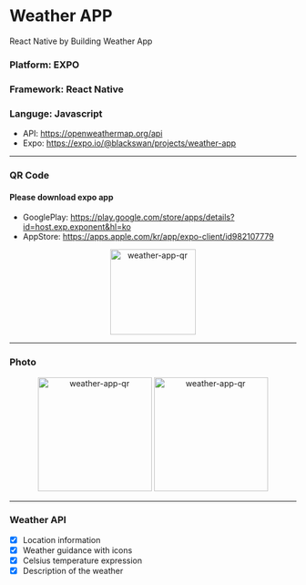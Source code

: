 # Weather APP

React Native by Building Weather App

### Platform: EXPO

### Framework: React Native

### Languge: Javascript

- API: https://openweathermap.org/api
- Expo: https://expo.io/@blackswan/projects/weather-app

---

### QR Code

#### Please download expo app

- GooglePlay: https://play.google.com/store/apps/details?id=host.exp.exponent&hl=ko
- AppStore: https://apps.apple.com/kr/app/expo-client/id982107779

<center><img width="150" alt="weather-app-qr" src="https://user-images.githubusercontent.com/67410919/98619429-90dcbb80-2346-11eb-9ac0-d5c4f76bdb01.png"></center>

---

### Photo

<center><img width="200" alt="weather-app-qr" src="https://user-images.githubusercontent.com/67410919/98620958-9ee00b80-2349-11eb-9cfe-780801ac999f.png"> <img width="200" alt="weather-app-qr" src="https://user-images.githubusercontent.com/67410919/98621113-e9618800-2349-11eb-8a68-504386fe7ecf.png"></center>

---

### Weather API

- [x] Location information
- [x] Weather guidance with icons
- [x] Celsius temperature expression
- [x] Description of the weather
